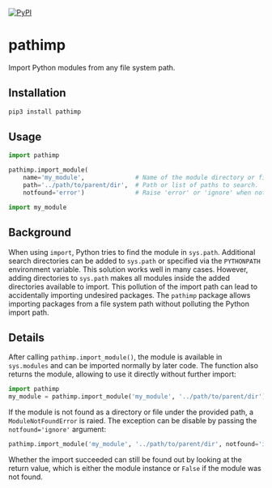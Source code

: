 [![PyPI](https://img.shields.io/pypi/v/pathimp.svg)](https://pypi.python.org/pypi/pathimp/#history)

# pathimp

Import Python modules from any file system path.

## Installation

```sh
pip3 install pathimp
```

## Usage

```python
import pathimp

pathimp.import_module(
    name='my_module',              # Name of the module directory or file.
    path='../path/to/parent/dir',  # Path or list of paths to search.
    notfound='error')              # Raise 'error' or 'ignore' when not found.

import my_module
```

## Background

When using `import`, Python tries to find the module in `sys.path`. Additional
search directories can be added to `sys.path` or specified via the `PYTHONPATH`
environment variable. This solution works well in many cases. However, adding
directories to `sys.path` makes all modules inside the added directories
available to import. This pollution of the import path can lead to accidentally
importing undesired packages. The `pathimp` package allows importing packages
from a file system path without polluting the Python import path.

## Details

After calling `pathimp.import_module()`, the module is available in
`sys.modules` and can be imported normally by later code. The function also
returns the module, allowing to use it directly without further import:

```python
import pathimp
my_module = pathimp.import_module('my_module', '../path/to/parent/dir')
```

If the module is not found as a directory or file under the provided path, a
`ModuleNotFoundError` is raied. The exception can be disable by passing the
`notfound='ignore'` argument:

```python
pathimp.import_module('my_module', '../path/to/parent/dir', notfound='ignore')
```

Whether the import succeeded can still be found out by looking at the return
value, which is either the module instance or `False` if the module was not
found.
